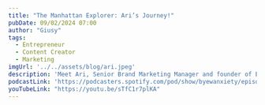 ```yaml
---
title: "The Manhattan Explorer: Ari’s Journey!"
pubDate: 09/02/2024 07:00
author: "Giusy"
tags:
  - Entrepreneur
  - Content Creator
  - Marketing
imgUrl: '../../assets/blog/ari.jpeg'
description: 'Meet Ari, Senior Brand Marketing Manager and founder of Exploring Manhattan. Ari shares what inspired him to start his platform, how he balances a full-time career with creative pursuits, and his tips on maintaining mental health while pursuing your passion. Tune in for insights and inspiration to fuel your own journey!'
podcastLink: 'https://podcasters.spotify.com/pod/show/byewanxiety/episodes/The-Manhattan-Explorer-Aris-Journey-e2q7f6o'
youTubeLink: "https://youtu.be/sTfC1r7plKA"
---
```

